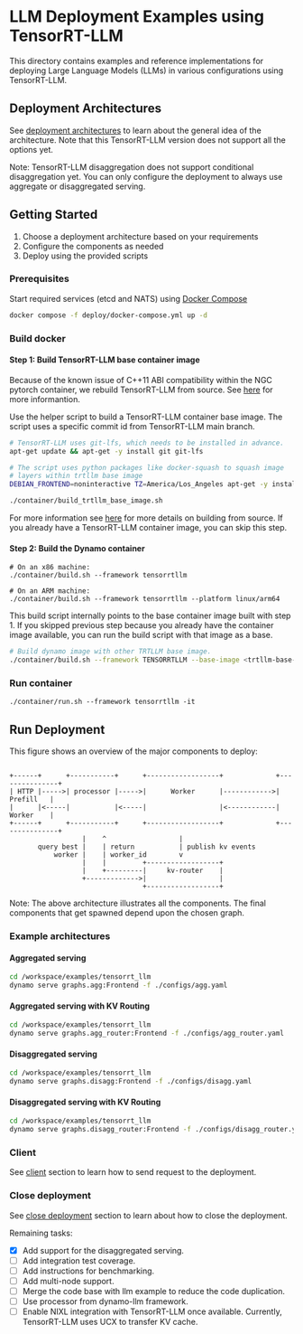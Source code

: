<!--
SPDX-FileCopyrightText: Copyright (c) 2025 NVIDIA CORPORATION & AFFILIATES. All rights reserved.
SPDX-License-Identifier: Apache-2.0

Licensed under the Apache License, Version 2.0 (the "License");
you may not use this file except in compliance with the License.
You may obtain a copy of the License at

http://www.apache.org/licenses/LICENSE-2.0

Unless required by applicable law or agreed to in writing, software
distributed under the License is distributed on an "AS IS" BASIS,
WITHOUT WARRANTIES OR CONDITIONS OF ANY KIND, either express or implied.
See the License for the specific language governing permissions and
limitations under the License.
-->

# LLM Deployment Examples using TensorRT-LLM

This directory contains examples and reference implementations for deploying Large Language Models (LLMs) in various configurations using TensorRT-LLM.


## Deployment Architectures

See [deployment architectures](../llm/README.md#deployment-architectures) to learn about the general idea of the architecture.
Note that this TensorRT-LLM version does not support all the options yet.

Note: TensorRT-LLM disaggregation does not support conditional disaggregation yet. You can only configure the deployment to always use aggregate or disaggregated serving.

## Getting Started

1. Choose a deployment architecture based on your requirements
2. Configure the components as needed
3. Deploy using the provided scripts

### Prerequisites

Start required services (etcd and NATS) using [Docker Compose](../../deploy/docker-compose.yml)
```bash
docker compose -f deploy/docker-compose.yml up -d
```

### Build docker

#### Step 1: Build TensorRT-LLM base container image

Because of the known issue of C++11 ABI compatibility within the NGC pytorch container, we rebuild TensorRT-LLM from source.
See [here](https://nvidia.github.io/TensorRT-LLM/installation/linux.html) for more informantion.

Use the helper script to build a TensorRT-LLM container base image. The script uses a specific commit id from TensorRT-LLM main branch.

```bash
# TensorRT-LLM uses git-lfs, which needs to be installed in advance.
apt-get update && apt-get -y install git git-lfs

# The script uses python packages like docker-squash to squash image
# layers within trtllm base image
DEBIAN_FRONTEND=noninteractive TZ=America/Los_Angeles apt-get -y install python3 python3-pip python3-venv

./container/build_trtllm_base_image.sh
```

For more information see [here](https://nvidia.github.io/TensorRT-LLM/installation/build-from-source-linux.html#option-1-build-tensorrt-llm-in-one-step) for more details on building from source.
If you already have a TensorRT-LLM container image, you can skip this step.

#### Step 2: Build the Dynamo container

```
# On an x86 machine:
./container/build.sh --framework tensorrtllm

# On an ARM machine:
./container/build.sh --framework tensorrtllm --platform linux/arm64
```

This build script internally points to the base container image built with step 1. If you skipped previous step because you already have the container image available, you can run the build script with that image as a base.


```bash
# Build dynamo image with other TRTLLM base image.
./container/build.sh --framework TENSORRTLLM --base-image <trtllm-base-image> --base-image-tag <trtllm-base-image-tag>
```

### Run container

```
./container/run.sh --framework tensorrtllm -it
```
## Run Deployment

This figure shows an overview of the major components to deploy:



```

+------+      +-----------+      +------------------+             +---------------+
| HTTP |----->| processor |----->|      Worker      |------------>|     Prefill   |
|      |<-----|           |<-----|                  |<------------|     Worker    |
+------+      +-----------+      +------------------+             +---------------+
                  |    ^                  |
       query best |    | return           | publish kv events
           worker |    | worker_id        v
                  |    |         +------------------+
                  |    +---------|     kv-router    |
                  +------------->|                  |
                                 +------------------+

```

Note: The above architecture illustrates all the components. The final components
that get spawned depend upon the chosen graph.

### Example architectures

#### Aggregated serving
```bash
cd /workspace/examples/tensorrt_llm
dynamo serve graphs.agg:Frontend -f ./configs/agg.yaml
```

#### Aggregated serving with KV Routing
```bash
cd /workspace/examples/tensorrt_llm
dynamo serve graphs.agg_router:Frontend -f ./configs/agg_router.yaml
```

#### Disaggregated serving
```bash
cd /workspace/examples/tensorrt_llm
dynamo serve graphs.disagg:Frontend -f ./configs/disagg.yaml
```

#### Disaggregated serving with KV Routing
```bash
cd /workspace/examples/tensorrt_llm
dynamo serve graphs.disagg_router:Frontend -f ./configs/disagg_router.yaml
```

### Client

See [client](../llm/README.md#client) section to learn how to send request to the deployment.

### Close deployment

See [close deployment](../../docs/guides/dynamo_serve.md#close-deployment) section to learn about how to close the deployment.

Remaining tasks:

- [x] Add support for the disaggregated serving.
- [ ] Add integration test coverage.
- [ ] Add instructions for benchmarking.
- [ ] Add multi-node support.
- [ ] Merge the code base with llm example to reduce the code duplication.
- [ ] Use processor from dynamo-llm framework.
- [ ] Enable NIXL integration with TensorRT-LLM once available. Currently, TensorRT-LLM uses UCX to transfer KV cache.
